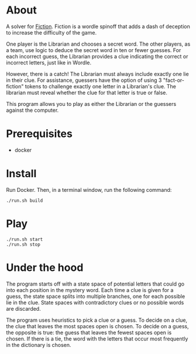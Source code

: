 # About
A solver for [Fiction](https://www.allplay.com/board-games/fiction/). Fiction is a wordle
spinoff that adds a dash of deception to increase the difficulty of the game.

One player is the Librarian and chooses a secret word. The other players, as a team,
use logic to deduce the secret word in ten or fewer guesses. For each incorrect guess,
the Librarian provides a clue indicating the correct or incorrect letters, just like
in Wordle.

However, there is a catch! The Librarian must always include exactly one lie in their
clue. For assistance, guessers have the option of using 3 "fact-or-fiction" tokens to
challenge exactly one letter in a Librarian's clue. The librarian must reveal whether
the clue for that letter is true or false.

This program allows you to play as either the Librarian or the guessers against the
computer.

# Prerequisites

- docker

# Install

Run Docker. Then, in a terminal window, run the following command:

```
./run.sh build
```

# Play
```
./run.sh start
./run.sh stop
```

# Under the hood

The program starts off with a state space of potential letters that could go
into each position in the mystery word. Each time a clue is given for a
guess, the state space splits into multiple branches, one for each possible
lie in the clue. State spaces with contradictory clues or no possible words
are discarded.

The program uses heuristics to pick a clue or a guess. To decide on a clue,
the clue that leaves the most spaces open is chosen. To decide on a guess,
the opposite is true: the guess that leaves the fewest spaces open is chosen.
If there is a tie, the word with the letters that occur most frequently in
the dictionary is chosen.
